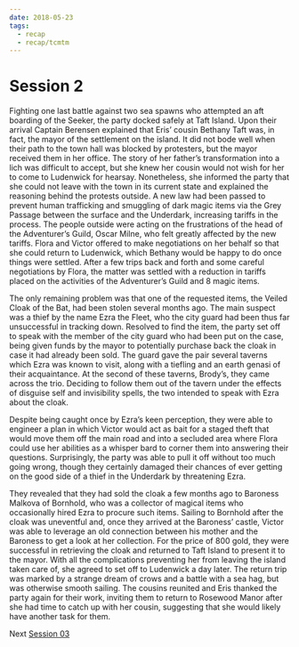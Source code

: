 ```yaml
---
date: 2018-05-23
tags:
  - recap
  - recap/tcmtm
---
```

# Session 2

Fighting one last battle against two sea spawns who attempted an aft boarding of the Seeker, the party docked safely at Taft Island. Upon their arrival Captain Berensen explained that Eris’ cousin Bethany Taft was, in fact, the mayor of the settlement on the island. It did not bode well when their path to the town hall was blocked by protesters, but the mayor received them in her office. The story of her father’s transformation into a lich was difficult to accept, but she knew her cousin would not wish for her to come to Ludenwick for hearsay. Nonetheless, she informed the party that she could not leave with the town in its current state and explained the reasoning behind the protests outside. A new law had been passed to prevent human trafficking and smuggling of dark magic items via the Grey Passage between the surface and the Underdark, increasing tariffs in the process. The people outside were acting on the frustrations of the head of the Adventurer’s Guild, Oscar Milne, who felt greatly affected by the new tariffs. Flora and Victor offered to make negotiations on her behalf so that she could return to Ludenwick, which Bethany would be happy to do once things were settled. After a few trips back and forth and some careful negotiations by Flora, the matter was settled with a reduction in tariffs placed on the activities of the Adventurer’s Guild and 8 magic items.

The only remaining problem was that one of the requested items, the Veiled Cloak of the Bat, had been stolen several months ago. The main suspect was a thief by the name Ezra the Fleet, who the city guard had been thus far unsuccessful in tracking down. Resolved to find the item, the party set off to speak with the member of the city guard who had been put on the case, being given funds by the mayor to potentially purchase back the cloak in case it had already been sold. The guard gave the pair several taverns which Ezra was known to visit, along with a tiefling and an earth genasi of their acquaintance. At the second of these taverns, Brody’s, they came across the trio. Deciding to follow them out of the tavern under the effects of disguise self and invisibility spells, the two intended to speak with Ezra about the cloak.

Despite being caught once by Ezra’s keen perception, they were able to engineer a plan in which Victor would act as bait for a staged theft that would move them off the main road and into a secluded area where Flora could use her abilities as a whisper bard to corner them into answering their questions. Surprisingly, the party was able to pull it off without too much going wrong, though they certainly damaged their chances of ever getting on the good side of a thief in the Underdark by threatening Ezra.

They revealed that they had sold the cloak a few months ago to Baroness Malkova of Bornhold, who was a collector of magical items who occasionally hired Ezra to procure such items. Sailing to Bornhold after the cloak was uneventful and, once they arrived at the Baroness’ castle, Victor was able to leverage an old connection between his mother and the Baroness to get a look at her collection. For the price of 800 gold, they were successful in retrieving the cloak and returned to Taft Island to present it to the mayor. With all the complications preventing her from leaving the island taken care of, she agreed to set off to Ludenwick a day later. The return trip was marked by a strange dream of crows and a battle with a sea hag, but was otherwise smooth sailing. The cousins reunited and Eris thanked the party again for their work, inviting them to return to Rosewood Manor after she had time to catch up with her cousin, suggesting that she would likely have another task for them.

Next
[Session 03](Recaps/Through%20Caverns%20Measureless%20to%20Man/Session%2003.md)